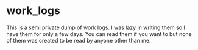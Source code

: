 work_logs
=========

This is a semi private dump of work logs.
I was lazy in writing them so I have them for only a few days.
You can read them if you want to but none of them was created
to be read by anyone other than me.
